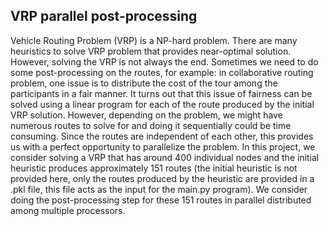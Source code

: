 ## VRP parallel post-processing

Vehicle Routing Problem (VRP) is a NP-hard problem. There are many heuristics to solve VRP problem that provides near-optimal solution. However, solving the VRP is not always the end. Sometimes
we need to do some post-processing on the routes, for example: in collaborative routing problem,
one issue is to distribute the cost of the tour among the participants in a fair manner. It turns out that this issue of fairness can be solved using a linear program for each of the route produced by the initial VRP solution. However, depending on the problem, we might have numerous routes to solve for and doing it sequentially could be time consuming. Since the routes are independent of each other, this provides us with a perfect opportunity to parallelize the problem. In this project, we consider solving a VRP that has around 400 individual nodes and the initial heuristic produces approximately 151 routes (the initial heuristic is not provided here, only the routes produced by the heuristic are provided in a .pkl file, this file acts as the input for the main.py program). We consider doing the post-processing step for these 151 routes in parallel distributed among multiple processors.